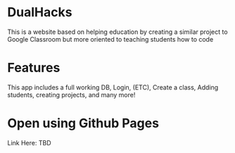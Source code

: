 # DualHacks

This is a website based on helping education by creating a similar project to Google Classroom but more oriented to teaching students how to code

# Features

This app includes a full working DB, Login, (ETC), Create a class, Adding students, creating projects, and many more!

# Open using Github Pages

Link Here: TBD
